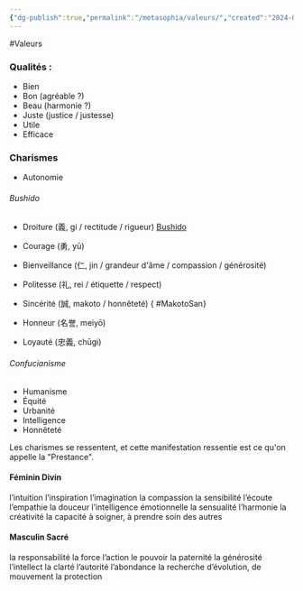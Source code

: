 ```yaml
---
{"dg-publish":true,"permalink":"/metasophia/valeurs/","created":"2024-04-08T12:06:16.334+02:00","updated":"2024-04-08T16:53:51.447+02:00"}
---
```


 #Valeurs
### Qualités :

- Bien
- Bon (agréable ?)
- Beau (harmonie ?)
- Juste (justice / justesse)
- Utile
- Efficace

### Charismes

- Autonomie
###### Bushido
- Droiture (義, gi / rectitude / rigueur) [Bushido](https://fr.wikipedia.org/wiki/Bushido#Un_code_tr%C3%A8s_strict_?)
- Courage (勇, yū)
- Bienveillance (仁, jin / grandeur d'âme / compassion / générosité)
- Politesse (礼, rei / étiquette / respect)
- Sincérité (誠, makoto / honnêteté)
{ #MakotoSan}

- Honneur (名誉, meiyō)
- Loyauté (忠義, chūgi)
###### Confucianisme
- Humanisme
- Équité
- Urbanité
- Intelligence
- Honnêteté

Les charismes se ressentent, et cette manifestation ressentie est ce qu'on appelle la "Prestance".

#### Féminin Divin

l’intuition
l’inspiration
l’imagination
la compassion
la sensibilité
l’écoute
l’empathie
la douceur
l’intelligence émotionnelle
la sensualité
l’harmonie
la créativité
la capacité à soigner, à prendre soin des autres

#### Masculin Sacré

la responsabilité
la force
l’action
le pouvoir
la paternité
la générosité
l’intellect
la clarté
l’autorité
l’abondance
la recherche d’évolution, de mouvement
la protection
